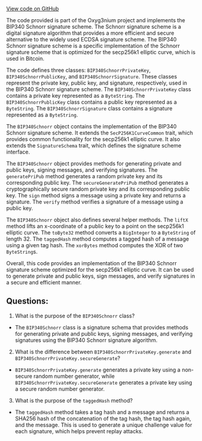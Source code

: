 [View code on GitHub](https://github.com/oxyg3nium/oxyg3nium/crypto/src/main/scala/org/oxyg3nium/crypto/BIP340Schnorr.scala)

The code provided is part of the Oxyg3nium project and implements the BIP340 Schnorr signature scheme. The Schnorr signature scheme is a digital signature algorithm that provides a more efficient and secure alternative to the widely used ECDSA signature scheme. The BIP340 Schnorr signature scheme is a specific implementation of the Schnorr signature scheme that is optimized for the secp256k1 elliptic curve, which is used in Bitcoin.

The code defines three classes: `BIP340SchnorrPrivateKey`, `BIP340SchnorrPublicKey`, and `BIP340SchnorrSignature`. These classes represent the private key, public key, and signature, respectively, used in the BIP340 Schnorr signature scheme. The `BIP340SchnorrPrivateKey` class contains a private key represented as a `ByteString`. The `BIP340SchnorrPublicKey` class contains a public key represented as a `ByteString`. The `BIP340SchnorrSignature` class contains a signature represented as a `ByteString`.

The `BIP340Schnorr` object contains the implementation of the BIP340 Schnorr signature scheme. It extends the `SecP256K1CurveCommon` trait, which provides common functionality for the secp256k1 elliptic curve. It also extends the `SignatureSchema` trait, which defines the signature scheme interface.

The `BIP340Schnorr` object provides methods for generating private and public keys, signing messages, and verifying signatures. The `generatePriPub` method generates a random private key and its corresponding public key. The `secureGeneratePriPub` method generates a cryptographically secure random private key and its corresponding public key. The `sign` method signs a message using a private key and returns a signature. The `verify` method verifies a signature of a message using a public key.

The `BIP340Schnorr` object also defines several helper methods. The `liftX` method lifts an x-coordinate of a public key to a point on the secp256k1 elliptic curve. The `toByte32` method converts a `BigInteger` to a `ByteString` of length 32. The `taggedHash` method computes a tagged hash of a message using a given tag hash. The `xorBytes` method computes the XOR of two `ByteString`s.

Overall, this code provides an implementation of the BIP340 Schnorr signature scheme optimized for the secp256k1 elliptic curve. It can be used to generate private and public keys, sign messages, and verify signatures in a secure and efficient manner.
## Questions: 
 1. What is the purpose of the `BIP340Schnorr` class?
- The `BIP340Schnorr` class is a signature schema that provides methods for generating private and public keys, signing messages, and verifying signatures using the BIP340 Schnorr signature algorithm.

2. What is the difference between `BIP340SchnorrPrivateKey.generate` and `BIP340SchnorrPrivateKey.secureGenerate`?
- `BIP340SchnorrPrivateKey.generate` generates a private key using a non-secure random number generator, while `BIP340SchnorrPrivateKey.secureGenerate` generates a private key using a secure random number generator.

3. What is the purpose of the `taggedHash` method?
- The `taggedHash` method takes a tag hash and a message and returns a SHA256 hash of the concatenation of the tag hash, the tag hash again, and the message. This is used to generate a unique challenge value for each signature, which helps prevent replay attacks.